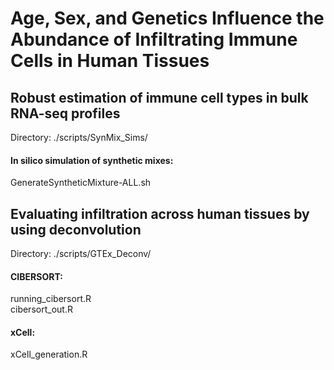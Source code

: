 # Age, Sex, and Genetics Influence the Abundance of Infiltrating Immune Cells in Human Tissues


## Robust estimation of immune cell types in bulk RNA-seq profiles
Directory: ./scripts/SynMix_Sims/

#### In silico simulation of synthetic mixes:
GenerateSyntheticMixture-ALL.sh


## Evaluating infiltration across human tissues by using deconvolution
Directory: ./scripts/GTEx_Deconv/

#### CIBERSORT: 
running_cibersort.R \
cibersort_out.R

#### xCell: 
xCell_generation.R


